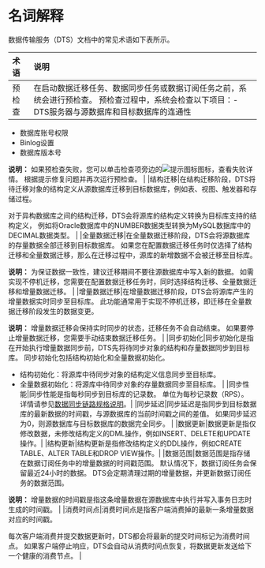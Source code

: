 # 名词解释

数据传输服务（DTS）文档中的常见术语如下表所示。

|术语|说明|
|:-|:-|
|预检查|在启动数据迁移任务、数据同步任务或数据订阅任务之前，系统会进行预检查。 预检查过程中，系统会检查以下项目：-   DTS服务器与源数据库和目标数据库的连通性
-   数据库账号权限
-   Binlog设置
-   数据库版本号

**说明：** 如果预检查失败，您可以单击检查项旁边的![提示图标](https://static-aliyun-doc.oss-cn-hangzhou.aliyuncs.com/assets/img/zh-CN/8502659951/p47468.png)图标，查看失败详情。 根据提示修复问题并再次运行预检查。 |
|结构迁移|在结构迁移阶段，DTS将待迁移对象的结构定义从源数据库迁移到目标数据库，例如表、视图、触发器和存储过程。

对于异构数据库之间的结构迁移，DTS会将源库的结构定义转换为目标库支持的结构定义， 例如将Oracle数据库中的NUMBER数据类型转换为MySQL数据库中的DECIMAL数据类型。 |
|全量数据迁移|在全量数据迁移阶段，DTS会将源数据库的存量数据全部迁移到目标数据库。 如果您在配置数据迁移任务时仅选择了结构迁移和全量数据迁移，那么在迁移过程中，源库的新增数据不会被迁移至目标库。

**说明：** 为保证数据一致性，建议迁移期间不要往源数据库中写入新的数据。 如需实现不停机迁移，您需要在配置数据迁移任务时，同时选择结构迁移、全量数据迁移和增量数据迁移。 |
|增量数据迁移|在增量数据迁移阶段，DTS会将源库产生的增量数据实时同步至目标库。 此功能通常用于实现不停机迁移，即迁移在全量数据迁移阶段发生的数据变更。

**说明：** 增量数据迁移会保持实时同步的状态，迁移任务不会自动结束。 如果要停止增量数据迁移，您需要手动结束数据迁移任务。 |
|同步初始化|同步初始化是指在开始执行增量数据同步前，DTS先将待同步对象的结构和存量数据同步到目标库。 同步初始化包括结构初始化和全量数据初始化。

-   结构初始化：将源库中待同步对象的结构定义信息同步至目标库。
-   全量数据初始化：将源库中待同步对象的存量数据同步至目标库。 |
|同步性能|同步性能是指每秒同步到目标库的记录数。 单位为每秒记录数（RPS）。 详情请参见[数据同步链路规格说明](/intl.zh-CN/产品简介/规格说明/数据同步链路规格说明.md)。|
|同步延迟|同步延迟是指同步到目标数据库的最新数据的时间戳，与源数据库的当前时间戳之间的差值。 如果同步延迟为0，则源数据库与目标数据库的数据完全同步。 |
|数据更新|数据更新是指仅修改数据，未修改结构定义的DML操作，例如INSERT、DELETE和UPDATE操作。|
|结构更新|结构更新是指修改结构定义的DDL操作，例如CREATE TABLE、ALTER TABLE和DROP VIEW操作。|
|数据范围|数据范围是指存储在数据订阅任务中的增量数据的时间戳范围。 默认情况下，数据订阅任务会保留最近24小时的数据。 DTS会定期清理过期的增量数据，并更新数据订阅任务的数据范围。

**说明：** 增量数据的时间戳是指这条增量数据在源数据库中执行并写入事务日志时生成的时间戳。 |
|消费时间点|消费时间点是指客户端消费掉的最新一条增量数据对应的时间戳。

每次客户端消费并提交数据更新时，DTS都会将最新的提交时间标记为消费时间点。 如果客户端停止响应，DTS会自动从消费时间点恢复，将数据更新发送给下一个健康的消费节点。 |

